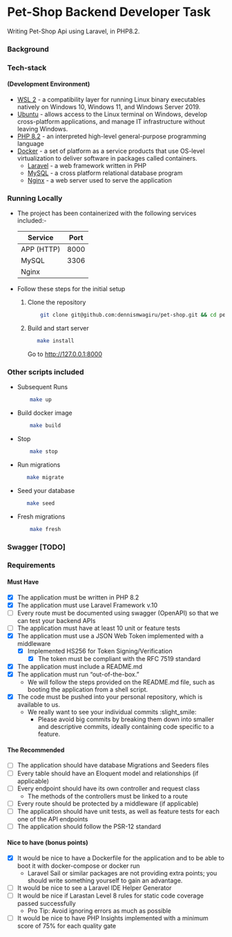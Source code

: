 Pet-Shop Backend Developer Task
==============

Writing Pet-Shop Api using Laravel, in PHP8.2.

### Background


### Tech-stack 
#### (Development Environment)
* [WSL 2](https://docs.microsoft.com/en-us/windows/wsl/install) - a compatibility layer for running Linux binary executables natively on Windows 10, Windows 11, and Windows Server 2019.
* [Ubuntu](https://ubuntu.com/wsl) - allows access to the Linux terminal on Windows, develop cross-platform applications, and manage IT infrastructure without leaving Windows.
* [PHP 8.2](https://www.php.net/releases/8.2/en.php) - an interpreted high-level general-purpose programming language
* [Docker](https://www.docker.com/) - a set of platform as a service products that use OS-level virtualization to deliver software in packages called containers.
  * [Laravel](https://laravel.com/) - a web framework written in PHP
  * [MySQL](https://www.mysql.com/) - a cross platform relational database program
  * [Nginx](https://www.nginx.com/) - a web server used to serve the application

### Running Locally
* The project has been containerized with the following services included:-

    | Service    | Port |
    |------------|------|
    | APP (HTTP) | 8000 |
    | MySQL      | 3306 |
    | Nginx      |      |

* Follow these steps for the initial setup
    1. Clone the repository
        ````bash
            git clone git@github.com:dennismwagiru/pet-shop.git && cd pet-shop
        ````
  2. Build and start server
      ```bash
         make install
      ```
     Go to <a href="http://127.0.0.1:8000" target="_blank">http://127.0.0.1:8000</a>

### Other scripts included
* Subsequent Runs
    ````bash
        make up
    ````
* Build docker image
    ````bash
        make build
    ````
* Stop
    ````bash
        make stop
    ````
* Run migrations
    ````bash
       make migrate
    ````
* Seed your database
    ````bash
       make seed
    ````
* Fresh migrations
    ````bash
        make fresh
    ````

### Swagger [TODO]

### Requirements
#### Must Have
- [X] The application must be written in PHP 8.2
- [X] The application must use Laravel Framework v.10
- [ ] Every route must be documented using swagger (OpenAPI) so that we can test your backend APIs
- [ ] The application must have at least 10 unit or feature tests
- [X] The application must use a JSON Web Token implemented with a middleware
    - [X] Implemented HS256 for Token Signing/Verification
      - [X] The token must be compliant with the RFC 7519 standard

- [X] The application must include a README.md
- [X] The application must run “out-of-the-box.”
    * We will follow the steps provided on the README.md file, such as booting the application from a shell script.
- [X] The code must be pushed into your personal repository, which is available to us.
    * We really want to see your individual commits :slight_smile:
      * Please avoid big commits by breaking them down into smaller and descriptive commits, ideally containing code specific to a feature.

#### The Recommended
- [ ] The application should have database Migrations and Seeders files
- [ ] Every table should have an Eloquent model and relationships (if applicable)
- [ ] Every endpoint should have its own controller and request class
  * The methods of the controllers must be linked to a route
- [ ] Every route should be protected by a middleware (if applicable)
- [ ] The application should have unit tests, as well as feature tests for each one of the API endpoints
- [ ] The application should follow the PSR-12 standard

#### Nice to have (bonus points)
- [X] It would be nice to have a Dockerfile for the application and to be able to boot it with docker-compose or docker run
  * Laravel Sail or similar packages are not providing extra points; you should write something yourself to gain an advantage.
- [ ] It would be nice to see a Laravel IDE Helper Generator
- [ ] It would be nice if Larastan Level 8 rules for static code coverage passed successfully
  * Pro Tip: Avoid ignoring errors as much as possible
- [ ] It would be nice to have PHP Insights implemented with a minimum score of 75% for each quality gate
